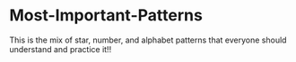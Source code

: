 # Most-Important-Patterns


This is the mix of star, number, and alphabet patterns that everyone should understand and practice it!!
